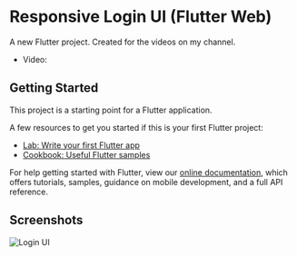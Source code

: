 # Responsive Login UI (Flutter Web)

A new Flutter project. Created for the videos on my channel.
- Video: 

## Getting Started

This project is a starting point for a Flutter application.

A few resources to get you started if this is your first Flutter project:

- [Lab: Write your first Flutter app](https://flutter.dev/docs/get-started/codelab)
- [Cookbook: Useful Flutter samples](https://flutter.dev/docs/cookbook)

For help getting started with Flutter, view our 
[online documentation](https://flutter.dev/docs), which offers tutorials, 
samples, guidance on mobile development, and a full API reference.

## Screenshots
![Login UI](https://raw.githubusercontent.com/jonathan1313/RecipeAppUI/master/screen_shot/01.png)
